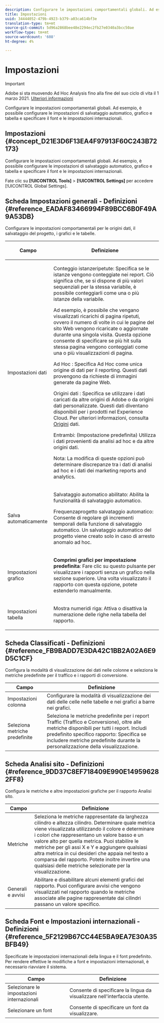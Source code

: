 ```yaml
---
description: Configurare le impostazioni comportamentali globali. Ad esempio, è possibile configurare le impostazioni di salvataggio automatico, grafico e tabella e specificare il font e le impostazioni internazionali.
title: Impostazioni
uuid: 34444052-479b-4923-b379-a03ca614bf3e
translation-type: tm+mt
source-git-commit: 5d96a2868bee48e2294ec2fb27e0340a3bcc50ae
workflow-type: tm+mt
source-wordcount: '608'
ht-degree: 4%

---
```



# Impostazioni

>[!IMPORTANT]
>
> Adobe si sta muovendo  Ad Hoc Analysis fino alla fine del suo ciclo di vita il 1 marzo 2021. [Ulteriori informazioni](https://adobe.ly/discoverworkspace)

Configurare le impostazioni comportamentali globali. Ad esempio, è possibile configurare le impostazioni di salvataggio automatico, grafico e tabella e specificare il font e le impostazioni internazionali.

## Impostazioni {#concept_D21E3D6F13EA4F97913F60C243B72173}

Configurare le impostazioni comportamentali globali. Ad esempio, è possibile configurare le impostazioni di salvataggio automatico, grafico e tabella e specificare il font e le impostazioni internazionali.

Fate clic su **[!UICONTROL Tools]** > **[!UICONTROL Settings]** per accedere [!UICONTROL Global Settings].

## Scheda Impostazioni generali - Definizioni {#reference_EADAF83466994F89BCC6B0F49A9A53DB}

Configurare le impostazioni comportamentali per le origini dati, il salvataggio del progetto, i grafici e le tabelle.

<!-- 

r_dsc_general_settings.xml

 -->

<table id="table_C18A0F1C9E214EB585A29801BA2400F8"> 
 <thead> 
  <tr> 
   <th colname="col1" class="entry"> <p>Campo </p> </th> 
   <th colname="col2" class="entry"> <p>Definizione </p> </th> 
  </tr> 
 </thead>
 <tbody> 
  <tr> 
   <td colname="col1"> <p> Impostazioni dati </p> </td> 
   <td colname="col2"> <p> <span class="uicontrol"> Conteggio istanze</span>ripetute: Specifica se le istanze vengono conteggiate nei report. Ciò significa che, se si dispone di più valori sequenziali per la stessa variabile, è possibile conteggiarli come una o più istanze della variabile. </p> <p>Ad esempio, è possibile che vengano visualizzati ricarichi di pagina ripetuti, ovvero il numero di volte in cui le pagine del sito Web vengono ricaricate o aggiornate durante una singola visita. Questa opzione consente di specificare se più hit sulla stessa pagina vengono conteggiati come una o più visualizzazioni di pagina. </p> <p> <span class="uicontrol"> <span class="keyword"> Ad Hoc</span> </span>: Specifica <span class="keyword"> Ad Hoc</span> come unica origine di dati per il reporting. Questi dati provengono da richieste di immagini generate da pagine Web. </p> <p> <span class="uicontrol"> <span class="keyword"> Origini</span> dati </span>: Specifica se utilizzare i dati caricati da altre origini di Adobe  o da origini dati personalizzate. Questi dati diventano disponibili per i prodotti nel <span class="keyword"> Experience Cloud</span>. Per ulteriori informazioni, consulta <a href="https://docs.adobe.com/content/help/it-IT/analytics/import/data-sources/datasrc-home.html"  > Origini</a> dati. </p> <p> <span class="uicontrol"> Entrambi</span>: (Impostazione predefinita) Utilizza i dati provenienti da analisi <span class="keyword"></span> ad hoc e da altre origini dati. </p> <p>Nota: La modifica di queste opzioni può determinare discrepanze tra i dati di analisi <span class="keyword"> ad</span> hoc e i dati dei <span class="keyword"> marketing reports and analytics.</span> </p> </td> 
  </tr> 
  <tr> 
   <td colname="col1"> <p> Salva automaticamente </p> </td> 
   <td colname="col2"> <p> <span class="uicontrol"> Salvataggio automatico abilitato</span>: Abilita la funzionalità di salvataggio automatico. </p> <p> <span class="uicontrol"> Frequenza</span>progetto salvataggio automatico: Consente di regolare gli incrementi temporali della funzione di salvataggio automatico. Un salvataggio automatico del progetto viene creato solo in caso di arresto anomalo ad hoc. </p> </td> 
  </tr> 
  <tr> 
   <td colname="col1"> <p> Impostazioni grafico </p> </td> 
   <td colname="col2"> <p><b>Comprimi grafici per impostazione predefinita</b>: Fare clic su questo pulsante per visualizzare i rapporti senza un grafico nella sezione superiore. Una volta visualizzato il rapporto con questa opzione, potete estenderlo manualmente. </p> </td> 
  </tr> 
  <tr> 
   <td colname="col1"> <p> Impostazioni tabella </p> </td> 
   <td colname="col2"> <p> <span class="uicontrol"> Mostra numeri</span>di riga: Attiva o disattiva la numerazione delle righe nella tabella del rapporto. </p> </td> 
  </tr> 
 </tbody> 
</table>

## Scheda Classificati - Definizioni {#reference_FB9BADD7E3DA42C1BB2A02A6E9D5C1CF}

Configura la modalità di visualizzazione dei dati nelle colonne e seleziona le metriche predefinite per il traffico e i rapporti di conversione.

<!-- 

r_dsc_ranked_tab.xml

 -->

| Campo | Definizione |
|--- |--- |
| Impostazioni colonna | Configurare la modalità di visualizzazione dei dati delle celle nelle tabelle e nei grafici a barre nei grafici. |
| Seleziona metriche predefinite | Seleziona le metriche predefinite per i report Traffic (Traffico e Conversione), oltre alle metriche disponibili per tutti i report.    Includi predefinito specifico rapporto: Specifica se includere metriche predefinite durante la personalizzazione della visualizzazione. |

## Scheda Analisi sito - Definizioni {#reference_9DD37C8EF718409E990E149596282FF8}

Configura le metriche e altre impostazioni grafiche per il rapporto Analisi sito.

<!-- 

r_dsc_site_analysis_tab.xml

 -->

| Campo | Definizione |
|--- |--- |
| Metriche | Seleziona le metriche rappresentate da larghezza cilindro e altezza cilindro. Determinare quale metrica viene visualizzata utilizzando il colore e determinare i colori che rappresentano un valore basso e un valore alto per quella metrica. Puoi stabilire le metriche per gli assi X e Y e aggiungere qualsiasi altra metrica in cui desideri che appaia nel testo a comparsa del rapporto. Potete inoltre invertire una qualsiasi delle metriche selezionate per la visualizzazione. |
| Generali e avvisi | Abilitare e disabilitare alcuni elementi grafici del rapporto. Puoi configurare avvisi che vengono visualizzati nel rapporto quando le metriche associate alle pagine rappresentate dai cilindri passano un valore specifico. |

## Scheda Font e Impostazioni internazionali - Definizioni {#reference_5F2129B67CC44E5BA9EA7E30A35BFB49}

Specificate le impostazioni internazionali della lingua e il font predefinito. Per rendere effettive le modifiche a font e impostazioni internazionali, è necessario riavviare il sistema.

<!-- 

r_dsc_font_locale.xml

 -->

| Campo | Definizione |
|--- |--- |
| Selezionare le impostazioni internazionali | Consente di specificare la lingua da visualizzare nell&#39;interfaccia utente. |
| Selezionare un font | Consente di specificare un font da visualizzare. |
